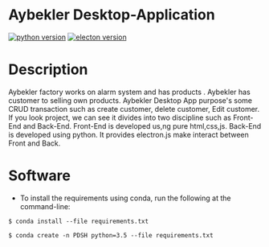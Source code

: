 # Aybekler Desktop-Application
[![python version](https://img.shields.io/badge/Python-3.9.5-blue)](https://docs.python.org/3/)  [![electon version](https://img.shields.io/badge/Electron-V12X-red)](https://www.electronjs.org/docs)  
# Description
Aybekler factory works on alarm system and has products . Aybekler has customer to selling own products. Aybekler Desktop App purpose's some CRUD transaction such as create customer,
delete customer, Edit customer. If you look project, we can see it divides into two discipline such as Front-End and Back-End. Front-End is developed us,ng pure html,css,js.
Back-End is developed using python. It provides electron.js make interact between Front and Back.

# Software
- To install the requirements using conda, run the following at the command-line:
<pre><code>$ conda install --file requirements.txt</code></pre
- To create a stand-alone environment named PDSH with Python 3.5 and all the required package versions, run the following:
<pre><code>$ conda create -n PDSH python=3.5 --file requirements.txt</code></pre


# Credits
- https://github.com/ChrisKnott/Eel

# LICENSE
This code is released under the MIT License
